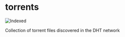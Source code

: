 torrents 
========
![Indexed](https://img.shields.io/badge/indexed-116654-blue)

Collection of torrent files discovered in the DHT network
